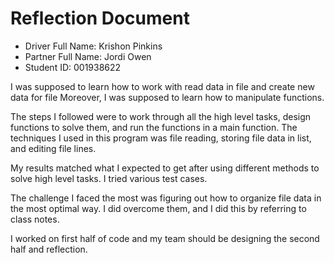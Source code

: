 # Reflection Document

* Driver Full Name: Krishon Pinkins
* Partner Full Name: Jordi Owen
* Student ID: 001938622

I was supposed to learn how to work with read data in file and create new data for file
Moreover, I was supposed to learn how to manipulate functions.

The steps I followed were to work through all the high level tasks, design functions to solve them, and run the functions in a main function. 
The techniques I used in this program was file reading, storing file data in list, and editing file lines.

My results matched what I expected to get after using different methods to solve high level tasks. 
I tried various test cases.

The challenge I faced the most was figuring out how to organize file data in the most optimal way. 
I did overcome them, and I did this by referring to class notes.

I worked on first half of code and my team should be designing the second half and reflection.
